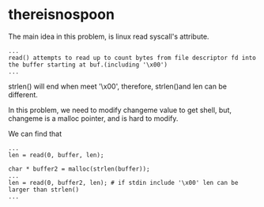 # thereisnospoon

The main idea in this problem, is linux read syscall's attribute.
```
...
read() attempts to read up to count bytes from file descriptor fd into the buffer starting at buf.(including '\x00')
...
```
strlen() will end when meet '\x00', therefore, strlen()and len can be different.

In this problem, we need to modify changeme value to get shell, but, changeme is a malloc pointer, and is hard to modify.

We can find that 
```
...
len = read(0, buffer, len);

char * buffer2 = malloc(strlen(buffer));
...
len = read(0, buffer2, len); # if stdin include '\x00' len can be larger than strlen()
...
```
  
